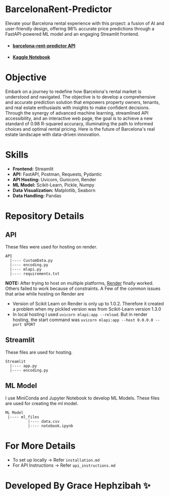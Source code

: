 # BarcelonaRent-Predictor
Elevate your Barcelona rental experience with this project: a fusion of AI and user-friendly design, offering 98% accurate 
price predictions through a FastAPI-powered ML model and an engaging Streamlit frontend.
- #### <a href = "https://barcelona-rent-predictor.onrender.com"> barcelona-rent-predictor API </a>
- #### <a href = "https://www.kaggle.com/code/gracehephzibahm/prediction-of-rent-prices-in-barcelona"> Kaggle Notebook </a>

# Objective 
Embark on a journey to redefine how Barcelona's rental market is understood and navigated. The objective is to develop a comprehensive and accurate 
prediction solution that empowers property owners, tenants, and real estate enthusiasts with insights to make confident decisions. Through 
the synergy of advanced machine learning, streamlined API accessibility, and an interactive web page, the goal is to achieve a new standard of 0.98 
R-squared accuracy, illuminating the path to informed choices and optimal rental pricing. Here is the future of Barcelona's real estate 
landscape with data-driven innovation.

# Skills
- **Frontend:** Streamlit
- **API:** FastAPI, Postman, Requests, Pydantic
- **API Hosting:** Uvicorn, Gunicorn, Render
- **ML Model:** Scikit-Learn, Pickle, Numpy
- **Data Visualization:** Matplotlib, Seaborn
- **Data Handling:** Pandas

# Repository Details
## API
These files were used for hosting on render. 
```
API
  |---- CustomData.py
  |---- encoding.py
  |---- mlapi.py
  |---- requirements.txt
```
**NOTE:**
After trying to host on multiple platforms, <a href = "https://render.com/">Render</a> finally worked. 
Others failed to work because of constraints.
A Few of the common issues that arise while hosting on Render are

- Version of Scikit Learn on Render is only up to 1.0.2. Therefore it created a problem when my pickled version was from Scikit-Learn version 1.3.0
- In local hosting I used ```uvicorn mlapi:app --reload```. But in render hosting, the start command was ```uvicorn mlapi:app --host 0.0.0.0 --port $PORT```

## Streamlit 
These files are used for hosting. 
```
Streamlit
  |---- app.py
  |---- encoding.py
```

## ML Model 
I use MiniConda and Jupyter Notebook to develop ML Models. These files are used for creating the ml model.
```
ML Model
 |---- ml_files
          |---- data.csv
          |---- notebook.ipynb
```
# For More Details 
- To set up locally -> Refer ```installation.md```
- For API Instructions -> Refer ```api_instructions.md```

# Developed By Grace Hephzibah ✨
